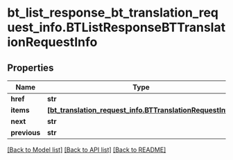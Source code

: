 # bt_list_response_bt_translation_request_info.BTListResponseBTTranslationRequestInfo

## Properties
Name | Type | Description | Notes
------------ | ------------- | ------------- | -------------
**href** | **str** |  | [optional] 
**items** | [**[bt_translation_request_info.BTTranslationRequestInfo]**](BTTranslationRequestInfo.md) |  | [optional] 
**next** | **str** |  | [optional] 
**previous** | **str** |  | [optional] 

[[Back to Model list]](../README.md#documentation-for-models) [[Back to API list]](../README.md#documentation-for-api-endpoints) [[Back to README]](../README.md)


